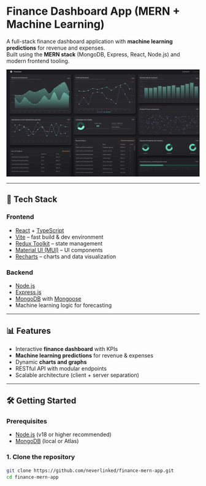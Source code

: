 # Finance Dashboard App (MERN + Machine Learning)

A full-stack finance dashboard application with **machine learning predictions** for revenue and expenses.  
Built using the **MERN stack** (MongoDB, Express, React, Node.js) and modern frontend tooling.  

![Dashboard Preview](./client/public/db_preview.png) 

---

## 🚀 Tech Stack

### Frontend
- [React](https://reactjs.org/) + [TypeScript](https://www.typescriptlang.org/)
- [Vite](https://vitejs.dev/) – fast build & dev environment
- [Redux Toolkit](https://redux-toolkit.js.org/) – state management
- [Material UI (MUI)](https://mui.com/) – UI components
- [Recharts](https://recharts.org/) – charts and data visualization

### Backend
- [Node.js](https://nodejs.org/)
- [Express.js](https://expressjs.com/)
- [MongoDB](https://www.mongodb.com/) with [Mongoose](https://mongoosejs.com/)
- Machine learning logic for forecasting

---

## 📊 Features
- Interactive **finance dashboard** with KPIs
- **Machine learning predictions** for revenue & expenses
- Dynamic **charts and graphs**
- RESTful API with modular endpoints
- Scalable architecture (client + server separation)

---

## 🛠️ Getting Started

### Prerequisites
- [Node.js](https://nodejs.org/) (v18 or higher recommended)
- [MongoDB](https://www.mongodb.com/) (local or Atlas)

### 1. Clone the repository
```bash
git clone https://github.com/neverlinked/finance-mern-app.git
cd finance-mern-app
